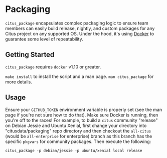 # Packaging

`citus_package` encapsulates complex packaging logic to ensure team members can easily build release, nightly, and custom packages for any Citus project on any supported OS. Under the hood, it's using [Docker][1] to guarantee some level of repeatability.

## Getting Started

`citus_package` requires `docker` v1.10 or greater.

`make install` to install the script and a man page. `man citus_package` for more details.

## Usage

Ensure your `GITHUB_TOKEN` environment variable is properly set (see the man page if you're not sure how to do that). Make sure Docker is running, then you're off to the races! For example, to build a `citus` community "release" on Debian Jessie and Ubuntu Xenial, first change your directory into "citusdata/packaging" repo directory and then checkout the `all-citus` (would be `all-enterprise` for enterprise) branch as this branch has the specific `pkgvars` for community packages. Then execute the following:

`citus_package -p debian/jessie -p ubuntu/xenial local release`

[1]: https://www.docker.com
